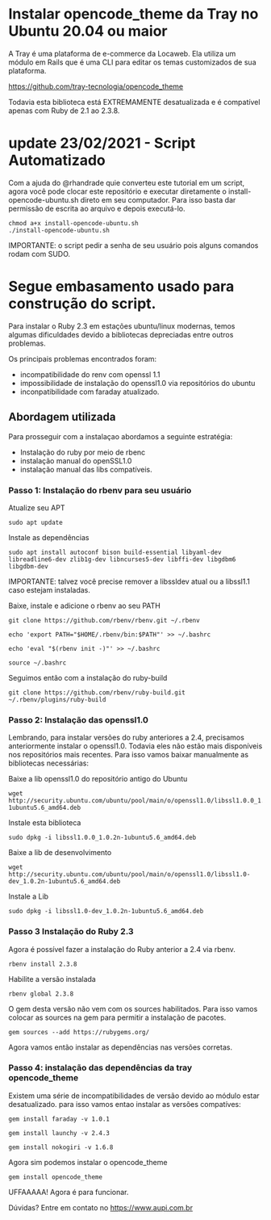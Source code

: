 # Instalar opencode_theme da Tray no Ubuntu 20.04 ou maior

A Tray é uma plataforma de e-commerce da Locaweb. Ela utiliza um módulo em Rails que é uma CLI para editar os temas customizados de sua plataforma.

https://github.com/tray-tecnologia/opencode_theme

Todavia esta biblioteca está EXTREMAMENTE desatualizada e é compatível apenas com Ruby de 2.1 ao 2.3.8.

# update 23/02/2021 - Script Automatizado

Com a ajuda do @rhandrade quie converteu este tutorial em um script, agora você pode clocar este repositório e executar diretamente o install-opencode-ubuntu.sh direto em seu computador. Para isso basta dar permissão de escrita ao arquivo e depois executá-lo.

    chmod a+x install-opencode-ubuntu.sh
    ./install-opencode-ubuntu.sh

IMPORTANTE: o script pedir a senha de seu usuário pois alguns comandos rodam com SUDO.

# Segue embasamento usado para construção do script.

Para instalar o Ruby 2.3 em estações ubuntu/linux modernas, temos algumas dificuldades devido a bibliotecas depreciadas entre outros problemas.

Os principais problemas encontrados foram:
- incompatibilidade do renv com openssl 1.1
- impossibilidade de instalação do openssl1.0 via repositórios do ubuntu
- inconpatibilidade com faraday atualizado.

## Abordagem utilizada
Para prosseguir com a instalaçao abordamos a seguinte estratégia:
- Instalação do ruby por meio de rbenc
- instalação manual do openSSL1.0
- instalação manual das libs compatíveis.

### Passo 1: Instalação do rbenv para seu usuário

Atualize seu APT

    sudo apt update

Instale as dependências

    sudo apt install autoconf bison build-essential libyaml-dev libreadline6-dev zlib1g-dev libncurses5-dev libffi-dev libgdbm6 libgdbm-dev

IMPORTANTE: talvez você precise remover a libssldev atual ou a libssl1.1 caso estejam instaladas.

Baixe, instale e adicione o rbenv ao seu PATH

    git clone https://github.com/rbenv/rbenv.git ~/.rbenv

    echo 'export PATH="$HOME/.rbenv/bin:$PATH"' >> ~/.bashrc

    echo 'eval "$(rbenv init -)"' >> ~/.bashrc

    source ~/.bashrc

Seguimos então com a instalação do ruby-build

    git clone https://github.com/rbenv/ruby-build.git ~/.rbenv/plugins/ruby-build
    

### Passo 2: Instalação das openssl1.0
Lembrando, para instalar versões do ruby anteriores a 2.4, precisamos anteriormente instalar o openssl1.0. Todavia eles não estão mais disponíveis nos repositórios mais recentes. Para isso vamos baixar manualmente as bibliotecas necessárias:

Baixe a lib openssl1.0 do repositório antigo do Ubuntu

    wget http://security.ubuntu.com/ubuntu/pool/main/o/openssl1.0/libssl1.0.0_1.0.2n-1ubuntu5.6_amd64.deb
    
Instale esta biblioteca

    sudo dpkg -i libssl1.0.0_1.0.2n-1ubuntu5.6_amd64.deb

Baixe a lib de desenvolvimento

    wget http://security.ubuntu.com/ubuntu/pool/main/o/openssl1.0/libssl1.0-dev_1.0.2n-1ubuntu5.6_amd64.deb

Instale a Lib

    sudo dpkg -i libssl1.0-dev_1.0.2n-1ubuntu5.6_amd64.deb


### Passo 3 Instalação do Ruby 2.3
Agora é possível fazer a instalação do Ruby anterior a 2.4 via rbenv.

    rbenv install 2.3.8
    
Habilite a versão instalada

    rbenv global 2.3.8

O gem desta versão não vem com os sources habilitados. Para isso vamos colocar as sources na gem para permitir a instalação de pacotes.

    gem sources --add https://rubygems.org/

Agora vamos então instalar as dependências nas versões corretas.

### Passo 4: instalação das dependências da tray opencode_theme
Existem uma série de incompatibilidades de versão devido ao módulo estar desatualizado. para isso vamos entao instalar as versões compatíves:

    gem install faraday -v 1.0.1 
    
    gem install launchy -v 2.4.3
    
    gem install nokogiri -v 1.6.8


Agora sim podemos instalar o opencode_theme

    gem install opencode_theme
    
UFFAAAAA!
Agora é para funcionar.

Dúvidas? Entre em contato no
https://www.aupi.com.br



